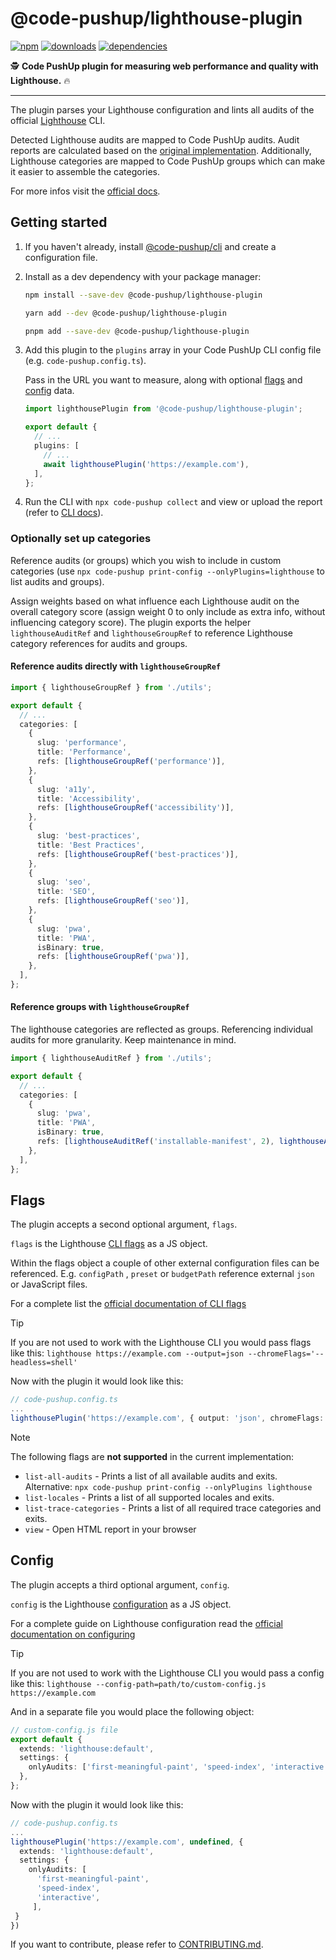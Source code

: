 # @code-pushup/lighthouse-plugin

[![npm](https://img.shields.io/npm/v/%40code-pushup%2Flighthouse-plugin.svg)](https://www.npmjs.com/package/@code-pushup/lighthouse-plugin)
[![downloads](https://img.shields.io/npm/dm/%40code-pushup%2Flighthouse-plugin)](https://npmtrends.com/@code-pushup/lighthouse-plugin)
[![dependencies](https://img.shields.io/librariesio/release/npm/%40code-pushup/lighthouse-plugin)](https://www.npmjs.com/package/@code-pushup/lighthouse-plugin?activeTab=dependencies)

🕵️ **Code PushUp plugin for measuring web performance and quality with Lighthouse.** 🔥

---

The plugin parses your Lighthouse configuration and lints all audits of the official [Lighthouse](https://github.com/GoogleChrome/lighthouse/blob/main/readme.md#lighthouse-------) CLI.

Detected Lighthouse audits are mapped to Code PushUp audits. Audit reports are calculated based on the [original implementation](https://googlechrome.github.io/lighthouse/scorecalc/).
Additionally, Lighthouse categories are mapped to Code PushUp groups which can make it easier to assemble the categories.

For more infos visit the [official docs](https://developer.chrome.com/docs/lighthouse/overview).

## Getting started

1. If you haven't already, install [@code-pushup/cli](../cli/README.md) and create a configuration file.

2. Install as a dev dependency with your package manager:

   ```sh
   npm install --save-dev @code-pushup/lighthouse-plugin
   ```

   ```sh
   yarn add --dev @code-pushup/lighthouse-plugin
   ```

   ```sh
   pnpm add --save-dev @code-pushup/lighthouse-plugin
   ```

3. Add this plugin to the `plugins` array in your Code PushUp CLI config file (e.g. `code-pushup.config.ts`).

   Pass in the URL you want to measure, along with optional [flags](#flags) and [config](#config) data.

   ```ts
   import lighthousePlugin from '@code-pushup/lighthouse-plugin';

   export default {
     // ...
     plugins: [
       // ...
       await lighthousePlugin('https://example.com'),
     ],
   };
   ```

4. Run the CLI with `npx code-pushup collect` and view or upload the report (refer to [CLI docs](../cli/README.md)).

### Optionally set up categories

Reference audits (or groups) which you wish to include in custom categories (use `npx code-pushup print-config --onlyPlugins=lighthouse` to list audits and groups).

Assign weights based on what influence each Lighthouse audit on the overall category score (assign weight 0 to only include as extra info, without influencing category score).
The plugin exports the helper `lighthouseAuditRef` and `lighthouseGroupRef` to reference Lighthouse category references for audits and groups.

#### Reference audits directly with `lighthouseGroupRef`

```ts
import { lighthouseGroupRef } from './utils';

export default {
  // ...
  categories: [
    {
      slug: 'performance',
      title: 'Performance',
      refs: [lighthouseGroupRef('performance')],
    },
    {
      slug: 'a11y',
      title: 'Accessibility',
      refs: [lighthouseGroupRef('accessibility')],
    },
    {
      slug: 'best-practices',
      title: 'Best Practices',
      refs: [lighthouseGroupRef('best-practices')],
    },
    {
      slug: 'seo',
      title: 'SEO',
      refs: [lighthouseGroupRef('seo')],
    },
    {
      slug: 'pwa',
      title: 'PWA',
      isBinary: true,
      refs: [lighthouseGroupRef('pwa')],
    },
  ],
};
```

#### Reference groups with `lighthouseGroupRef`

The lighthouse categories are reflected as groups.
Referencing individual audits for more granularity. Keep maintenance in mind.

```ts
import { lighthouseAuditRef } from './utils';

export default {
  // ...
  categories: [
    {
      slug: 'pwa',
      title: 'PWA',
      isBinary: true,
      refs: [lighthouseAuditRef('installable-manifest', 2), lighthouseAuditRef('splash-screen', 1), lighthouseAuditRef('themed-omnibox', 1), lighthouseAuditRef('content-width', 1), lighthouseAuditRef('themed-omnibox', 2), lighthouseAuditRef('viewport', 2), lighthouseAuditRef('maskable-icon', 1), lighthouseAuditRef('pwa-cross-browser', 0), lighthouseAuditRef('pwa-page-transitions', 0), lighthouseAuditRef('pwa-each-page-has-url', 0)],
    },
  ],
};
```

## Flags

The plugin accepts a second optional argument, `flags`.

`flags` is the Lighthouse [CLI flags](https://github.com/GoogleChrome/lighthouse/blob/7d80178c37a1b600ea8f092fc0b098029799a659/cli/cli-flags.js#L80) as a JS object.

Within the flags object a couple of other external configuration files can be referenced. E.g. `configPath` , `preset` or `budgetPath` reference external `json` or JavaScript files.

For a complete list the [official documentation of CLI flags](https://github.com/GoogleChrome/lighthouse/blob/main/readme.md#cli-options)

> [!TIP]  
> If you are not used to work with the Lighthouse CLI you would pass flags like this:
> `lighthouse https://example.com --output=json --chromeFlags='--headless=shell'`
>
> Now with the plugin it would look like this:
>
> ```ts
> // code-pushup.config.ts
> ...
> lighthousePlugin('https://example.com', { output: 'json', chromeFlags: ['--headless=shell']});
> ```

> [!note]
> The following flags are **not supported** in the current implementation:
>
> - `list-all-audits` - Prints a list of all available audits and exits. Alternative: `npx code-pushup print-config --onlyPlugins lighthouse`
> - `list-locales` - Prints a list of all supported locales and exits.
> - `list-trace-categories` - Prints a list of all required trace categories and exits.
> - `view` - Open HTML report in your browser

## Config

The plugin accepts a third optional argument, `config`.

`config` is the Lighthouse [configuration](https://github.com/GoogleChrome/lighthouse/blob/7d80178c37a1b600ea8f092fc0b098029799a659/types/config.d.ts#L21) as a JS object.

For a complete guide on Lighthouse configuration read the [official documentation on configuring](https://github.com/GoogleChrome/lighthouse/blob/main/docs/configuration.md)

> [!TIP]  
> If you are not used to work with the Lighthouse CLI you would pass a config like this:
> `lighthouse --config-path=path/to/custom-config.js https://example.com`
>
> And in a separate file you would place the following object:
>
> ```typescript
> // custom-config.js file
> export default {
>   extends: 'lighthouse:default',
>   settings: {
>     onlyAudits: ['first-meaningful-paint', 'speed-index', 'interactive'],
>   },
> };
> ```
>
> Now with the plugin it would look like this:
>
> ```ts
> // code-pushup.config.ts
> ...
> lighthousePlugin('https://example.com', undefined, {
>   extends: 'lighthouse:default',
>   settings: {
>     onlyAudits: [
>       'first-meaningful-paint',
>       'speed-index',
>       'interactive',
>      ],
>  }
> })
> ```

If you want to contribute, please refer to [CONTRIBUTING.md](./CONTRIBUTING.md).
